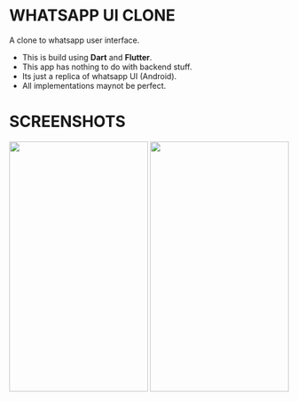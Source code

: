 # WHATSAPP UI CLONE

A clone to whatsapp user interface.
-  This is build using **Dart** and **Flutter**. 
-  This app has nothing to do with backend stuff.
-  Its just a replica of whatsapp UI (Android).
-  All implementations maynot be perfect.

# SCREENSHOTS
<img src = "https://user-images.githubusercontent.com/54992475/92708486-c92a4280-f373-11ea-9e15-75a31e12adbe.png" width = 250 height = 450/>

<img src = "https://user-images.githubusercontent.com/54992475/92708500-cb8c9c80-f373-11ea-8a3b-ab700fdff3e8.png" width = 250 height = 450/>

